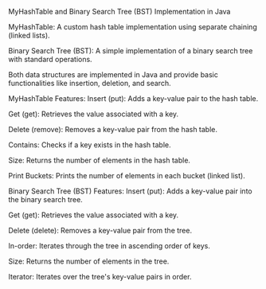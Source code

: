 MyHashTable and Binary Search Tree (BST) Implementation in Java

MyHashTable: A custom hash table implementation using separate chaining (linked lists).

Binary Search Tree (BST): A simple implementation of a binary search tree with standard operations.

Both data structures are implemented in Java and provide basic functionalities like insertion, deletion, and search.


MyHashTable
Features:
Insert (put): Adds a key-value pair to the hash table.

Get (get): Retrieves the value associated with a key.

Delete (remove): Removes a key-value pair from the hash table.

Contains: Checks if a key exists in the hash table.

Size: Returns the number of elements in the hash table.

Print Buckets: Prints the number of elements in each bucket (linked list).


Binary Search Tree (BST)
Features:
Insert (put): Adds a key-value pair into the binary search tree.

Get (get): Retrieves the value associated with a key.

Delete (delete): Removes a key-value pair from the tree.

In-order: Iterates through the tree in ascending order of keys.

Size: Returns the number of elements in the tree.

Iterator: Iterates over the tree's key-value pairs in order.


